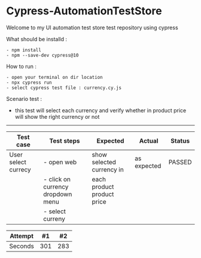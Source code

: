 # Cypress-AutomationTestStore
Welcome to my UI automation test store test repository using cypress

What should be installd : 
```
- npm install
- npm --save-dev cypress@10
```

How to run :
```
- open your terminal on dir location
- npx cypress run
- select cypress test file : currency.cy.js
```

Scenario test : 
- this test will select each currency and verify whether in product price will show the right currency or not

------------------------------------------------------------------------------------------------------------------------
|       Test case        |       Test steps        |            Expected             |      Actual      |     Status    |
-------------------------|-------------------------|---------------------------------|------------------|----------------
|  User select currecy   |  - open web             |   show selected currency in     |  as expected     |   PASSED      |
|                        |  - click on currency dropdown menu   |   each product product price    |                  |               |
|                        |  - select curreny       |                                 |                  |               |
                        
                        
| Attempt | #1  | #2  |
| ------- | --- | --- |
| Seconds | 301 | 283 |
    
